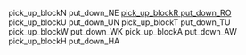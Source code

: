 pick_up_blockN
put_down_NE
<u> pick_up_blockR
put_down_RO </u>
pick_up_blockU
put_down_UN
pick_up_blockT
put_down_TU
pick_up_blockW
put_down_WK
pick_up_blockA
put_down_AW
pick_up_blockH
put_down_HA